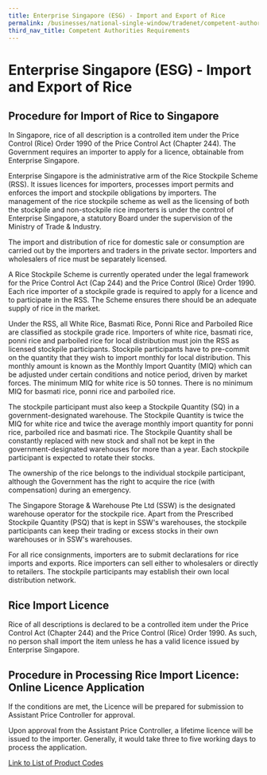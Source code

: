 ```yaml
---
title: Enterprise Singapore (ESG) - Import and Export of Rice
permalink: /businesses/national-single-window/tradenet/competent-authorities-requirements/ESG-Rice
third_nav_title: Competent Authorities Requirements
---
```



# Enterprise Singapore (ESG) - Import and Export of Rice

## Procedure for Import of Rice to Singapore

In Singapore, rice of all description is a controlled item under the Price Control (Rice) Order 1990 of the Price Control Act (Chapter 244). The Government requires an importer to apply for a licence, obtainable from Enterprise Singapore.

Enterprise Singapore is the administrative arm of the Rice Stockpile Scheme (RSS). It issues licences for importers, processes import permits and enforces the import and stockpile obligations by importers. The management of the rice stockpile scheme as well as the licensing of both the stockpile and non-stockpile rice importers is under the control of Enterprise Singapore, a statutory Board under the supervision of the Ministry of Trade & Industry.

The import and distribution of rice for domestic sale or consumption are carried out by the importers and traders in the private sector. Importers and wholesalers of rice must be separately licensed.

A Rice Stockpile Scheme is currently operated under the legal framework for the Price Control Act (Cap 244) and the Price Control (Rice) Order 1990. Each rice importer of a stockpile grade is required to apply for a licence and to participate in the RSS. The Scheme ensures there should be an adequate supply of rice in the market.

Under the RSS, all White Rice, Basmati Rice, Ponni Rice and Parboiled Rice are classified as stockpile grade rice. Importers of white rice, basmati rice, ponni rice and parboiled rice for local distribution must join the RSS as licensed stockpile participants. Stockpile participants have to pre-commit on the quantity that they wish to import monthly for local distribution. This monthly amount is known as the Monthly Import Quantity (MIQ) which can be adjusted under certain conditions and notice period, driven by market forces. The minimum MIQ for white rice is 50 tonnes. There is no minimum MIQ for basmati rice, ponni rice and parboiled rice.

The stockpile participant must also keep a Stockpile Quantity (SQ) in a government-designated warehouse. The Stockpile Quantity is twice the MIQ for white rice and twice the average monthly import quantity for ponni rice, parboiled rice and basmati rice. The Stockpile Quantity shall be constantly replaced with new stock and shall not be kept in the government-designated warehouses for more than a year. Each stockpile participant is expected to rotate their stocks.

The ownership of the rice belongs to the individual stockpile participant, although the Government has the right to acquire the rice (with compensation) during an emergency.

The Singapore Storage & Warehouse Pte Ltd (SSW) is the designated warehouse operator for the stockpile rice. Apart from the Prescribed Stockpile Quantity (PSQ) that is kept in SSW's warehouses, the stockpile participants can keep their trading or excess stocks in their own warehouses or in SSW's warehouses.

For all rice consignments, importers are to submit declarations for rice imports and exports. Rice importers can sell either to wholesalers or directly to retailers. The stockpile participants may establish their own local distribution network.

## Rice Import Licence

Rice of all descriptions is declared to be a controlled item under the Price Control Act (Chapter 244) and the Price Control (Rice) Order 1990. As such, no person shall import the item unless he has a valid licence issued by Enterprise Singapore.

## Procedure in Processing Rice Import Licence: Online Licence Application

If the conditions are met, the Licence will be prepared for submission to Assistant Price Controller for approval.

Upon approval from the Assistant Price Controller, a lifetime licence will be issued to the importer. Generally, it would take three to five working days to process the application.

[Link to List of Product Codes](/documents/about-us//HScodelist.pdf)
